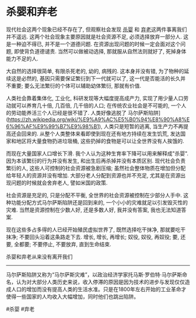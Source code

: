 # 杀婴和弃老

现代社会这两个现象已经不存在了, 但观察社会发现 [杀婴](https://zh.wikipedia.org/zh/%E6%AE%BA%E5%AC%B0) 和 [弃老](https://zh.wikipedia.org/zh/%E6%A3%84%E8%80%81)这两件事离我们并不遥远. 这两个社会现象主要原因就是社会资源不足, 必须选择放弃一部分人. 这是一种迫不得已, 并不是一个道德问题. 在资源出现问题的时候一定会面对这个问题, 即使背负道德谴责. 当然可以做被动选择, 那就服从自然法则就好了, 死掉身体能力不足的人.

大自然的选择很简单, 有限杀死老的, 幼的, 病残的. 这本身并没有错, 为了物种的延续这是必然的, 基因只需要保证繁衍到下一代就可以了, 这一代是否能活的长久并不重要; 要么无法繁衍的个体可以辅助幼体繁衍, 那就有价值.

人类社会靠着集体化, 工业化, 科研发现等大幅度提高成产力, 实现了用少量人口劳动就可以养育几十倍, 几百倍, 几千倍的人口; 在传统农业社会是不可能的, 一个人的劳动能养活三个人已经是很不错了. 人类好像逃脱了 马尔萨斯陷阱](https://zh.wikipedia.org/wiki/%E9%A9%AC%E5%B0%94%E8%90%A8%E6%96%AF%E9%99%B7%E9%98%B1),  人类只是短暂的逃离, 当生产力不再提高还会回来的. 从整个人类整体来看即使到现在还有地方持续在发生饥荒, 发达国家和地区将大量食物扔进垃圾桶, 这些扔掉的食物是可以让全世界没有人挨饿的.

而现在大量国家人口增长下滑. 我个人认为这种生育率下降可以用来解释成"杀婴". 因为本该繁衍的行为并没有发生, 和出生后再杀掉并没有本质区别. 现代社会负责繁衍的人, 这些人可控制的社会资源被急剧压缩; 虽然社会整体物质在增加但分配给年轻人的资源并没有增加. 大部分老人分配到资源也并不充足, 尤其是在资源出现问题的时候就会舍弃老人, 譬如米国的政策.

社会资源是充足的, 只是分配不平衡, 全世界的社会资源被控制在少部分人手中. 这种功能分配方式马尔萨斯陷阱还是回到来的, 一个小小的灾难就足以引发毁灭性的灾难. 当然是资源控制在少数人好, 还是多数人好, 我并没有答案, 我也无法知道答案.

现在这些多占多得的人已经开始殖民虚拟世界了, 既然选择吃干抹净, 那就要吃干抹净; 不要回头沿着这条路走下去. 增长, 增长, 再增长; 奴役, 奴役, 再奴役; 要, 还要, 全都要; 不要停止, 不要放弃, 直到生命结束.

杀婴和弃老从来没有离开我们

---

马尔萨斯陷阱又称为“马尔萨斯灾难”，以政治经济学家托马斯·罗伯特·马尔萨斯命名，认为对大部分人类历史来说，收入停滞的原因是因为技术的进步与发现仅仅造成人口的增加而没有提高人类的生活水准。只是在1800年左右开始的工业革命才使得一些国家的人均收入大幅增加，同时他们也跳出陷阱。

 #杀婴 #弃老